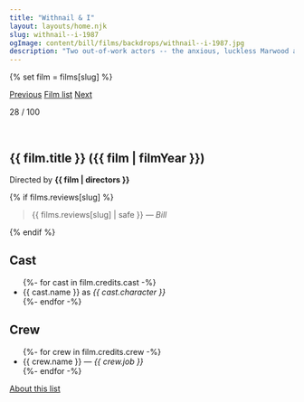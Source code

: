 ```yaml
---
title: "Withnail & I"
layout: layouts/home.njk
slug: withnail--i-1987
ogImage: content/bill/films/backdrops/withnail--i-1987.jpg
description: "Two out-of-work actors -- the anxious, luckless Marwood and his acerbic, alcoholic friend, Withnail -- spend their days drifting between their squalid flat, the unemployment office and the pub. When they take a holiday \"by mistake\" at the country house of Withnail's flamboyantly gay uncle, Monty, they encounter the unpleasant side of the English countryside: tedium, terrifying locals and torrential rain."
---
```


{% set film = films[slug] %}

<nav class="films">
  <a class="prev" href="../brazil-1985">Previous</a>
  <a href="../">Film list</a>
  <a class="next" href="../delicatessen-1991">Next</a>
</nav>

<p>28 / 100</p>

<article class="film slug-withnail--i-1987">
  <div class="backdrop-and-poster">
    <img class="poster" src="../films/posters/{{ slug }}.jpg" alt="">
    <img class="backdrop" src="../films/backdrops/{{ slug }}.jpg" alt="">
  </div>

  <h1>{{ film.title }} ({{ film | filmYear }})</h1>

  

  <p class="director">
    Directed by <strong>{{ film | directors }}</strong>
  </p>

  {% if films.reviews[slug] %}
    <blockquote> 
      {{ films.reviews[slug] | safe }} <em>— Bill</em>
    </blockquote> 
  {% endif %}

  <h2>
    Cast
  </h2>
  <ul>
    {%- for cast in film.credits.cast -%}
      <li>
        {{ cast.name }} as <em>{{ cast.character }}</em>
      </li>
    {%- endfor -%}
  </ul>

  <h2>
    Crew
  </h2>
  <ul>
    {%- for crew in film.credits.crew -%}
      <li>
        {{ crew.name }} &mdash; <em>{{ crew.job }}</em>
      </li>
    {%- endfor -%}
  </ul>
</article>
<footer>
  <a href="../about">About this list</a>
</footer>
